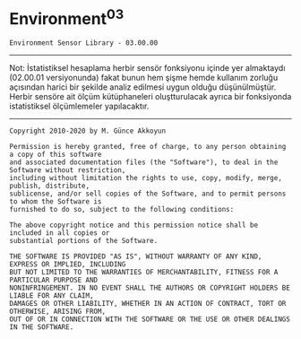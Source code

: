 # Environment<sup>03</sup>
`Environment Sensor Library - 03.00.00`

---



Not: İstatistiksel hesaplama herbir sensör fonksiyonu içinde yer almaktaydı (02.00.01 versiyonunda) fakat bunun hem şişme hemde kullanım zorluğu açısından harici bir şekilde analiz edilmesi uygun olduğu düşünülmüştür. Herbir sensöre ait ölçüm kütüphaneleri oluştturulacak ayrıca bir fonksiyonda istatistiksel ölçümlemeler yapılacaktır.



---

	Copyright 2010-2020 by M. Günce Akkoyun

	Permission is hereby granted, free of charge, to any person obtaining a copy of this software 
	and associated documentation files (the "Software"), to deal in the Software without restriction, 
	including without limitation the rights to use, copy, modify, merge, publish, distribute, 
	sublicense, and/or sell copies of the Software, and to permit persons to whom the Software is 
	furnished to do so, subject to the following conditions:

	The above copyright notice and this permission notice shall be included in all copies or 
	substantial portions of the Software.

	THE SOFTWARE IS PROVIDED "AS IS", WITHOUT WARRANTY OF ANY KIND, EXPRESS OR IMPLIED, INCLUDING 
	BUT NOT LIMITED TO THE WARRANTIES OF MERCHANTABILITY, FITNESS FOR A PARTICULAR PURPOSE AND 
	NONINFRINGEMENT. IN NO EVENT SHALL THE AUTHORS OR COPYRIGHT HOLDERS BE LIABLE FOR ANY CLAIM, 
	DAMAGES OR OTHER LIABILITY, WHETHER IN AN ACTION OF CONTRACT, TORT OR OTHERWISE, ARISING FROM, 
	OUT OF OR IN CONNECTION WITH THE SOFTWARE OR THE USE OR OTHER DEALINGS IN THE SOFTWARE.
